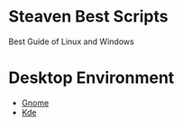 # Steaven Best Scripts
Best Guide of Linux and Windows


# Desktop Environment


- [Gnome](https://github.com/SteavenGamerYT/steaven-best-guides/tree/main/Linux/Desktop%20Environment/Gnome)
- [Kde](https://github.com/SteavenGamerYT/steaven-best-guides/tree/main/Linux/Desktop%20Environment/Kde)